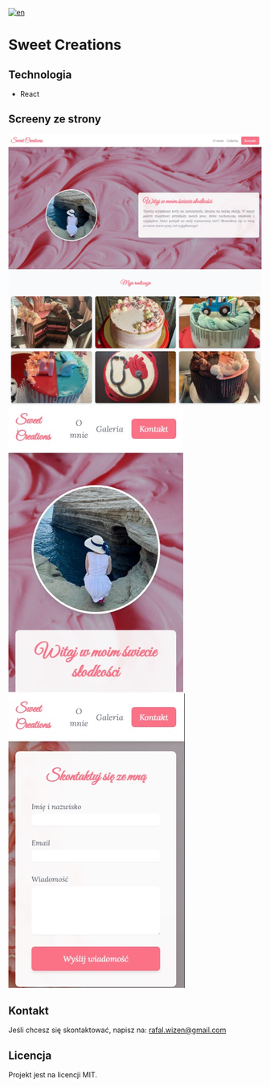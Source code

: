 [![en](https://img.shields.io/badge/lang-en-blue.svg)](https://github.com/rafalwizen/sweet-creations/blob/master/README.md)
# Sweet Creations

## Technologia
- React

## Screeny ze strony
![Screen 1](screenshots/screenshot1.jpg)
![Screen 2](screenshots/screenshot2.jpg)
![Screen 3](screenshots/screenshot3.jpg)
![Screen 4](screenshots/screenshot4.jpg)

## Kontakt
Jeśli chcesz się skontaktować, napisz na: [rafal.wizen@gmail.com](mailto:rafal.wizen@gmail.com)

## Licencja
Projekt jest na licencji MIT.